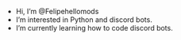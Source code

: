 - Hi, I’m @Felipehellomods
- I’m interested in Python and discord bots.
- I’m currently learning how to code discord bots.

